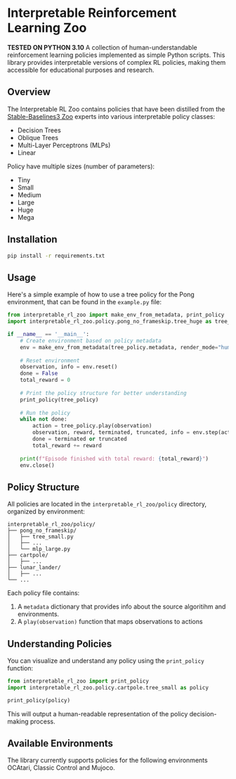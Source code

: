 # Interpretable Reinforcement Learning Zoo
**TESTED ON PYTHON 3.10**
A collection of human-understandable reinforcement learning policies implemented as simple Python scripts. This library provides interpretable versions of complex RL policies, making them accessible for educational purposes and research.

## Overview

The Interpretable RL Zoo contains policies that have been distilled from the [Stable-Baselines3 Zoo](https://github.com/DLR-RM/rl-baselines3-zoo) experts into various interpretable policy classes:
- Decision Trees
- Oblique Trees
- Multi-Layer Perceptrons (MLPs)
- Linear

Policy have multiple sizes (number of parameters):
- Tiny
- Small
- Medium
- Large
- Huge
- Mega

## Installation

```bash
pip install -r requirements.txt
```

## Usage

Here's a simple example of how to use a tree policy for the Pong environment, that can be found in the `example.py` file:

```python
from interpretable_rl_zoo import make_env_from_metadata, print_policy
import interpretable_rl_zoo.policy.pong_no_frameskip.tree_huge as tree_policy

if __name__ == '__main__':
    # Create environment based on policy metadata
    env = make_env_from_metadata(tree_policy.metadata, render_mode="human")
    
    # Reset environment
    observation, info = env.reset()
    done = False
    total_reward = 0
    
    # Print the policy structure for better understanding
    print_policy(tree_policy)
    
    # Run the policy
    while not done:
        action = tree_policy.play(observation)
        observation, reward, terminated, truncated, info = env.step(action)
        done = terminated or truncated
        total_reward += reward
    
    print(f"Episode finished with total reward: {total_reward}")
    env.close()
```

## Policy Structure

All policies are located in the `interpretable_rl_zoo/policy` directory, organized by environment:

```
interpretable_rl_zoo/policy/
├── pong_no_frameskip/
│   ├── tree_small.py
│   ├── ...
│   └── mlp_large.py
├── cartpole/
│   ├── ...
├── lunar_lander/
│   ├── ...
└── ...
```

Each policy file contains:
1. A `metadata` dictionary that provides info about the source algoritihm and environments.
2. A `play(observation)` function that maps observations to actions

## Understanding Policies

You can visualize and understand any policy using the `print_policy` function:

```python
from interpretable_rl_zoo import print_policy
import interpretable_rl_zoo.policy.cartpole.tree_small as policy

print_policy(policy)
```

This will output a human-readable representation of the policy decision-making process.

## Available Environments

The library currently supports policies for the following environments OCAtari, Classic Control and Mujoco.